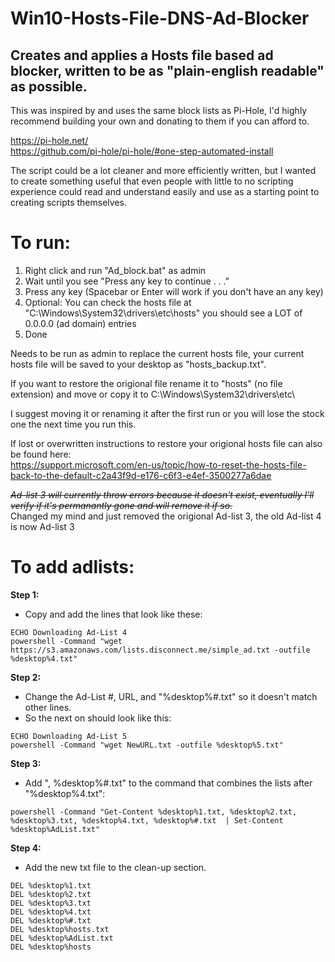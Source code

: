 # Win10-Hosts-File-DNS-Ad-Blocker
## Creates and applies a Hosts file based ad blocker, written to be as "plain-english readable" as possible.


This was inspired by and uses the same block lists as Pi-Hole, I'd highly recommend building your own and donating to them if you can afford to.

https://pi-hole.net/  
https://github.com/pi-hole/pi-hole/#one-step-automated-install

The script could be a lot cleaner and more efficiently written, but I wanted to create something useful that even people with little to no scripting experience could read and understand easily and use as a starting point to creating scripts themselves. 

To run:
===

1. Right click and run "Ad_block.bat" as admin  
2. Wait until you see "Press any key to continue . . ."
3. Press any key (Spacebar or Enter will work if you don't have an any key)
4. Optional: You can check the hosts file at "C:\Windows\System32\drivers\etc\hosts" you should see a LOT of 0.0.0.0 (ad domain) entries
5. Done 

Needs to be run as admin to replace the current hosts file, your current hosts file will be saved to your desktop as "hosts_backup.txt".

If you want to restore the origional file rename it to "hosts" (no file extension) and move or copy it to C:\Windows\System32\drivers\etc\

I suggest moving it or renaming it after the first run or you will lose the stock one the next time you run this.

If lost or overwritten instructions to restore your origional hosts file can also be found here:  
https://support.microsoft.com/en-us/topic/how-to-reset-the-hosts-file-back-to-the-default-c2a43f9d-e176-c6f3-e4ef-3500277a6dae

~~*Ad-list 3 will currently throw errors because it doesn't exist, eventually I'll verify if it's permanantly gone and will remove it if so.*~~  
Changed my mind and just removed the origional Ad-list 3, the old Ad-list 4 is now Ad-list 3

To add adlists:
===
**Step 1:**
- Copy and add the lines that look like these:

```
ECHO Downloading Ad-List 4
powershell -Command "wget https://s3.amazonaws.com/lists.disconnect.me/simple_ad.txt -outfile %desktop%4.txt"
```

**Step 2:**

- Change the Ad-List #, URL, and "%desktop%#.txt" so it doesn't match other lines.  
- So the next on should look like this:
```
ECHO Downloading Ad-List 5
powershell -Command "wget NewURL.txt -outfile %desktop%5.txt"
```
**Step 3:**

- Add ", %desktop%#.txt" to the command that combines the lists after "%desktop%4.txt":  
```
powershell -Command "Get-Content %desktop%1.txt, %desktop%2.txt, %desktop%3.txt, %desktop%4.txt, %desktop%#.txt  | Set-Content %desktop%AdList.txt"
```

**Step 4:**

- Add the new txt file to the clean-up section.
```
DEL %desktop%1.txt
DEL %desktop%2.txt
DEL %desktop%3.txt
DEL %desktop%4.txt
DEL %desktop%#.txt
DEL %desktop%hosts.txt
DEL %desktop%AdList.txt
DEL %desktop%hosts

```
